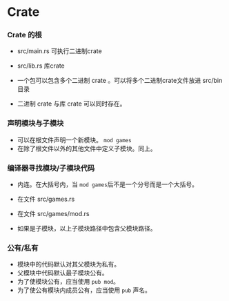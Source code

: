 # Crate

### Crate 的根

- src/main.rs 可执行二进制crate
- src/lib.rs 库crate

- 一个包可以包含多个二进制 crate 。可以将多个二进制crate文件放进 src/bin 目录
- 二进制 crate 与库 crate 可以同时存在。

### 声明模块与子模块

- 可以在根文件声明一个新模块。 ` mod games ` 
- 在除了根文件以外的其他文件中定义子模块。同上。

### 编译器寻找模块/子模块代码

- 内连。在大括号内，当 `mod games`后不是一个分号而是一个大括号。
- 在文件 src/games.rs
- 在文件 src/games/mod.rs

- 如果是子模块，以上子模块路径中包含父模块路径。


### 公有/私有

- 模块中的代码默认对其父模块为私有。
- 父模块中代码默认最子模块公有。
- 为了使模块公有，应当使用 `pub mod`。
- 为了使公有模块内成员公有，应当使用 `pub` 声名。
